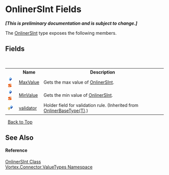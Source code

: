 # OnlinerSInt Fields
 _**\[This is preliminary documentation and is subject to change.\]**_

The <a href="T_Vortex_Connector_ValueTypes_OnlinerSInt.md">OnlinerSInt</a> type exposes the following members.


## Fields
&nbsp;<table><tr><th></th><th>Name</th><th>Description</th></tr><tr><td>![Public field](media/pubfield.gif "Public field")![Static member](media/static.gif "Static member")</td><td><a href="F_Vortex_Connector_ValueTypes_OnlinerSInt_MaxValue.md">MaxValue</a></td><td>
Gets the max value of <a href="T_Vortex_Connector_ValueTypes_OnlinerSInt.md">OnlinerSInt</a>.</td></tr><tr><td>![Public field](media/pubfield.gif "Public field")![Static member](media/static.gif "Static member")</td><td><a href="F_Vortex_Connector_ValueTypes_OnlinerSInt_MinValue.md">MinValue</a></td><td>
Gets the min value of <a href="T_Vortex_Connector_ValueTypes_OnlinerSInt.md">OnlinerSInt</a>.</td></tr><tr><td>![Protected field](media/protfield.gif "Protected field")</td><td><a href="F_Vortex_Connector_ValueTypes_OnlinerBaseType_1_validator.md">validator</a></td><td>
Holder field for validation rule.
 (Inherited from <a href="T_Vortex_Connector_ValueTypes_OnlinerBaseType_1.md">OnlinerBaseType(T)</a>.)</td></tr></table>&nbsp;
<a href="#onlinersint-fields">Back to Top</a>

## See Also


#### Reference
<a href="T_Vortex_Connector_ValueTypes_OnlinerSInt.md">OnlinerSInt Class</a><br /><a href="N_Vortex_Connector_ValueTypes.md">Vortex.Connector.ValueTypes Namespace</a><br />